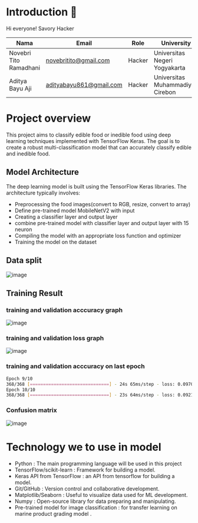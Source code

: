 # Introduction 👋

Hi everyone! Savory Hacker

| Nama | Email | Role | University | LinkedIn |
| ---      | ---       | ---       | ---       | ---       |
| Novebri Tito Ramadhani | novebritito@gmail.com | Hacker | Universitas Negeri Yogyakarta | [![text](https://img.shields.io/badge/LinkedIn-0077B5?style=for-the-badge&logo=linkedin&logoColor=white)](https://www.linkedin.com/in/novebri-tito-ramadhani/) |
| Aditya Bayu Aji | adityabayu861@gmail.com | Hacker | Universitas Muhammadiyah Cirebon | [![text](https://img.shields.io/badge/LinkedIn-0077B5?style=for-the-badge&logo=linkedin&logoColor=white)](https://www.linkedin.com/in/iniadittt/) |

# Project overview

This project aims to classify edible food or inedible food using deep learning techniques implemented with TensorFlow Keras. The goal is to create a robust multi-classification model that can accurately classify edible and inedible food.

## Model Architecture

The deep learning model is built using the TensorFlow Keras libraries. The architecture typically involves:

- Preprocessing the food images(convert to RGB, resize, convert to array)
- Define pre-trained model MobileNetV2 with input
- Creating a classifier layer and output layer
- combine pre-trained model with classifier layer and output layer with 15 neuron
- Compiling the model with an appropriate loss function and optimizer
- Training the model on the dataset

## Data split
![image](https://github.com/Savory-Team/foodition-edible-food-classification/assets/97221880/28c21ce9-df49-48bf-bf97-302487377af9)


## Training Result
### training and validation acccuracy graph
![image](https://github.com/Savory-Team/foodition-edible-food-classification/assets/97221880/67f9517e-24ba-4858-aa3b-12d32c564ce9)


### training and validation loss graph
![image](https://github.com/Savory-Team/foodition-edible-food-classification/assets/97221880/52f0f9d7-e077-4f3c-8844-0a07f858c651)


### training and validation acccuracy on last epoch
```bash
Epoch 9/10
368/368 [==============================] - 24s 65ms/step - loss: 0.0970 - accuracy: 0.9691 - categorical_accuracy: 0.0644 - val_loss: 0.0344 - val_accuracy: 0.9893 - val_categorical_accuracy: 0.0559 - lr: 4.4933e-04
Epoch 10/10
368/368 [==============================] - 23s 64ms/step - loss: 0.0921 - accuracy: 0.9708 - categorical_accuracy: 0.0636 - val_loss: 0.0332 - val_accuracy: 0.9889 - val_categorical_accuracy: 0.0559 - lr: 4.0657e-04
```
### Confusion matrix
![image](https://github.com/Savory-Team/foodition-edible-food-classification/assets/97221880/7e75cd91-63ed-49f1-8d06-66b1f6315bc4)

# Technology we to use in model
- Python : The main programming language will be used in this project 
- TensorFlow/scikit-learn : Framework for building a model.
- Keras API from TensorFlow : an API from tensorflow for building a model.
- Git/GitHub : Version control and collaborative development.
- Matplotlib/Seaborn : Useful to visualize data used for ML development.
- Numpy :  Open-source library for data preparing and manipulating.
- Pre-trained model for image classification : for transfer learning on marine product grading model .
